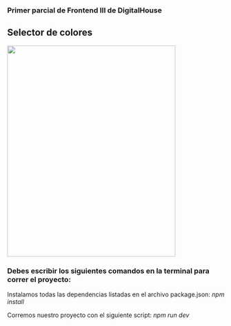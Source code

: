 ### Primer parcial de Frontend III de DigitalHouse

## Selector de colores

<img src="https://github.com/btomasmaiochi/Parcial-FrontendIII-DH/assets/86260963/0f971623-e579-4915-a9d0-0cbb3acd0f8d" width="390" height="490">

### Debes escribir los siguientes comandos en la terminal para correr el proyecto:

Instalamos todas las dependencias listadas en el archivo package.json: *_npm install_*

Corremos nuestro proyecto con el siguiente script: *_npm run dev_*
